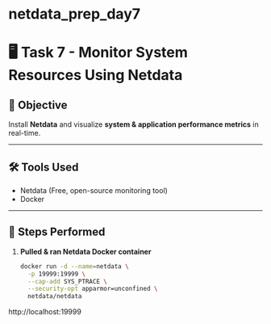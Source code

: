 # netdata_prep_day7
# 🖥️ Task 7 - Monitor System Resources Using Netdata

## 📌 Objective
Install **Netdata** and visualize **system & application performance metrics** in real-time.

---

## 🛠 Tools Used
- Netdata (Free, open-source monitoring tool)
- Docker

---

## 🚀 Steps Performed

1. **Pulled & ran Netdata Docker container**  
   ```bash
   docker run -d --name=netdata \
     -p 19999:19999 \
     --cap-add SYS_PTRACE \
     --security-opt apparmor=unconfined \
     netdata/netdata
http://localhost:19999
